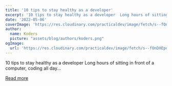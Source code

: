 ```yaml
---
title: '10 tips to stay healthy as a developer'
excerpt: '10 tips to stay healthy as a developer  Long hours of sitting in front of a computer, coding all day...'
date: '2022-05-06'
coverImage: 'https://res.cloudinary.com/practicaldev/image/fetch/s--fOnDXEpo--/c_imagga_scale,f_auto,fl_progressive,h_420,q_auto,w_1000/https://dev-to-uploads.s3.amazonaws.com/uploads/articles/pgqt8uqu49hmsoravic8.jpg'
author:
  name: Koders
  picture: "assets/blog/authors/koders.png"
ogImage:
  url: 'https://res.cloudinary.com/practicaldev/image/fetch/s--fOnDXEpo--/c_imagga_scale,f_auto,fl_progressive,h_420,q_auto,w_1000/https://dev-to-uploads.s3.amazonaws.com/uploads/articles/pgqt8uqu49hmsoravic8.jpg'
---
```


10 tips to stay healthy as a developer  Long hours of sitting in front of a computer, coding all day...

[Read more](https://dev.to/gloriapadilla/du-an-vinhomes-ocean-park-the-empire-nhung-cau-hoi-thuong-gap-4pof)
